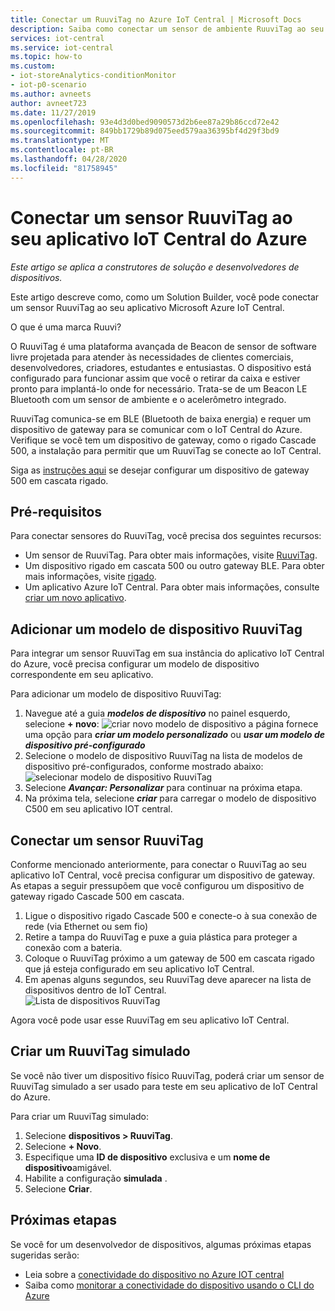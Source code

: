 ```yaml
---
title: Conectar um RuuviTag no Azure IoT Central | Microsoft Docs
description: Saiba como conectar um sensor de ambiente RuuviTag ao seu aplicativo IoT Central.
services: iot-central
ms.service: iot-central
ms.topic: how-to
ms.custom:
- iot-storeAnalytics-conditionMonitor
- iot-p0-scenario
ms.author: avneets
author: avneet723
ms.date: 11/27/2019
ms.openlocfilehash: 93e4d3d0bed9090573d2b6ee87a29b86ccd72e42
ms.sourcegitcommit: 849bb1729b89d075eed579aa36395bf4d29f3bd9
ms.translationtype: MT
ms.contentlocale: pt-BR
ms.lasthandoff: 04/28/2020
ms.locfileid: "81758945"
---
```

# <a name="connect-a-ruuvitag-sensor-to-your-azure-iot-central-application"></a>Conectar um sensor RuuviTag ao seu aplicativo IoT Central do Azure

*Este artigo se aplica a construtores de solução e desenvolvedores de dispositivos.*

Este artigo descreve como, como um Solution Builder, você pode conectar um sensor RuuviTag ao seu aplicativo Microsoft Azure IoT Central.

O que é uma marca Ruuvi?

O RuuviTag é uma plataforma avançada de Beacon de sensor de software livre projetada para atender às necessidades de clientes comerciais, desenvolvedores, criadores, estudantes e entusiastas. O dispositivo está configurado para funcionar assim que você o retirar da caixa e estiver pronto para implantá-lo onde for necessário. Trata-se de um Beacon LE Bluetooth com um sensor de ambiente e o acelerômetro integrado.

RuuviTag comunica-se em BLE (Bluetooth de baixa energia) e requer um dispositivo de gateway para se comunicar com o IoT Central do Azure. Verifique se você tem um dispositivo de gateway, como o rigado Cascade 500, a instalação para permitir que um RuuviTag se conecte ao IoT Central.

Siga as [instruções aqui](./howto-connect-rigado-cascade-500.md) se desejar configurar um dispositivo de gateway 500 em cascata rigado.

## <a name="prerequisites"></a>Pré-requisitos

Para conectar sensores do RuuviTag, você precisa dos seguintes recursos:

* Um sensor de RuuviTag. Para obter mais informações, visite [RuuviTag](https://ruuvi.com/).
* Um dispositivo rigado em cascata 500 ou outro gateway BLE. Para obter mais informações, visite [rigado](https://www.rigado.com/).
* Um aplicativo Azure IoT Central. Para obter mais informações, consulte [criar um novo aplicativo](./quick-deploy-iot-central.md).

## <a name="add-a-ruuvitag-device-template"></a>Adicionar um modelo de dispositivo RuuviTag

Para integrar um sensor RuuviTag em sua instância do aplicativo IoT Central do Azure, você precisa configurar um modelo de dispositivo correspondente em seu aplicativo.

Para adicionar um modelo de dispositivo RuuviTag:

1. Navegue até a guia ***modelos de dispositivo*** no painel esquerdo, selecione **+ novo**: ![criar novo modelo](./media/howto-connect-ruuvi/devicetemplate-new.png) de dispositivo a página fornece uma opção para ***criar um modelo personalizado*** ou ***usar um modelo de dispositivo pré-configurado***
1. Selecione o modelo de dispositivo RuuviTag na lista de modelos de dispositivo pré-configurados, conforme mostrado abaixo: ![selecionar modelo de dispositivo RuuviTag](./media/howto-connect-ruuvi/devicetemplate-preconfigured.png)
1. Selecione ***Avançar: Personalizar*** para continuar na próxima etapa.
1. Na próxima tela, selecione ***criar*** para carregar o modelo de dispositivo C500 em seu aplicativo IOT central.

## <a name="connect-a-ruuvitag-sensor"></a>Conectar um sensor RuuviTag

Conforme mencionado anteriormente, para conectar o RuuviTag ao seu aplicativo IoT Central, você precisa configurar um dispositivo de gateway. As etapas a seguir pressupõem que você configurou um dispositivo de gateway rigado Cascade 500 em cascata.  

1. Ligue o dispositivo rigado Cascade 500 e conecte-o à sua conexão de rede (via Ethernet ou sem fio)
1. Retire a tampa do RuuviTag e puxe a guia plástica para proteger a conexão com a bateria.
1. Coloque o RuuviTag próximo a um gateway de 500 em cascata rigado que já esteja configurado em seu aplicativo IoT Central.
1. Em apenas alguns segundos, seu RuuviTag deve aparecer na lista de dispositivos dentro de IoT Central.  
    ![Lista de dispositivos RuuviTag](./media/howto-connect-ruuvi/ruuvi-devicelist.png)

Agora você pode usar esse RuuviTag em seu aplicativo IoT Central.  

## <a name="create-a-simulated-ruuvitag"></a>Criar um RuuviTag simulado

Se você não tiver um dispositivo físico RuuviTag, poderá criar um sensor de RuuviTag simulado a ser usado para teste em seu aplicativo de IoT Central do Azure.

Para criar um RuuviTag simulado:

1. Selecione **dispositivos > RuuviTag**.
1. Selecione **+ Novo**.
1. Especifique uma **ID de dispositivo** exclusiva e um **nome de dispositivo**amigável.  
1. Habilite a configuração **simulada** .
1. Selecione **Criar**.  

## <a name="next-steps"></a>Próximas etapas

Se você for um desenvolvedor de dispositivos, algumas próximas etapas sugeridas serão:

- Leia sobre a [conectividade do dispositivo no Azure IOT central](./concepts-get-connected.md)
- Saiba como [monitorar a conectividade do dispositivo usando o CLI do Azure](./howto-monitor-devices-azure-cli.md)
